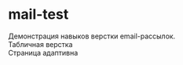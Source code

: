 # mail-test
Демонстрация навыков верстки email-рассылок.   
Табличная верстка  
Страница адаптивна  
